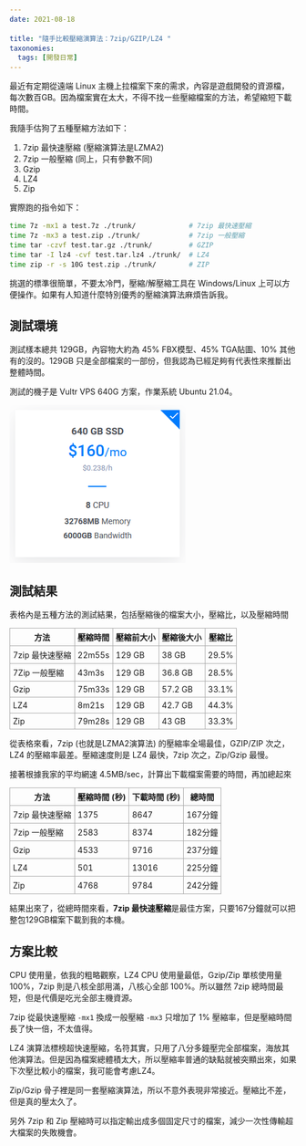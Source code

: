 ```yaml
---
date: 2021-08-18

title: "隨手比較壓縮演算法：7zip/GZIP/LZ4 "
taxonomies:
  tags: [開發日常]
---
```


最近有定期從遠端 Linux 主機上拉檔案下來的需求，內容是遊戲開發的資源檔，每次數百GB。因為檔案實在太大，不得不找一些壓縮檔案的方法，希望縮短下載時間。

我隨手估狗了五種壓縮方法如下：

1. 7zip 最快速壓縮 (壓縮演算法是LZMA2)
2. 7zip 一般壓縮 (同上，只有參數不同)
3. Gzip
4. LZ4
5. Zip

實際跑的指令如下：
```bash
time 7z -mx1 a test.7z ./trunk/             # 7zip 最快速壓縮
time 7z -mx3 a test.zip ./trunk/            # 7zip 一般壓縮      
time tar -czvf test.tar.gz ./trunk/         # GZIP
time tar -I lz4 -cvf test.tar.lz4 ./trunk/  # LZ4
time zip -r -s 10G test.zip ./trunk/        # ZIP
```

挑選的標準很簡單，不要太冷門，壓縮/解壓縮工具在 Windows/Linux 上可以方便操作。如果有人知道什麼特別優秀的壓縮演算法麻煩告訴我。

## 測試環境

測試樣本總共 129GB，內容物大約為 45% FBX模型、45% TGA貼圖、10% 其他有的沒的。129GB 只是全部檔案的一部份，但我認為已經足夠有代表性來推斷出整體時間。

測試的機子是 Vultr VPS 640G 方案，作業系統 Ubuntu 21.04。

![Vultr](/img/vultr-640.png)

## 測試結果

表格內是五種方法的測試結果，包括壓縮後的檔案大小，壓縮比，以及壓縮時間

<style>
table { border:solid 0px #cccccc; }
th, td {border:1px solid #aaa; padding: 5px;}
</style>

方法           | 壓縮時間 | 壓縮前大小 | 壓縮後大小 | 壓縮比
---------------|---------|-----------|-----------|------
7zip 最快速壓縮 |  22m55s | 129 GB    | 38 GB     |  29.5%
7Zip 一般壓縮   |   43m3s | 129 GB    | 36.8 GB   |  28.5%
Gzip           |  75m33s | 129 GB    | 57.2 GB   |  33.1%
LZ4            |   8m21s | 129 GB    | 42.7 GB   |  44.3%
Zip            |  79m28s | 129 GB    | 43 GB     |  33.3% 

從表格來看，7zip (也就是LZMA2演算法) 的壓縮率全場最佳，GZIP/ZIP 次之，LZ4 的壓縮率最差。壓縮速度則是 LZ4 最快，7zip 次之，Zip/Gzip 最慢。

接著根據我家的平均網速 4.5MB/sec，計算出下載檔案需要的時間，再加總起來

方法           | 壓縮時間 (秒) | 下載時間 (秒) | 總時間 
---------------|--------------|--------------|-----
7zip 最快速壓縮 |  1375        |  8647        |  167分鐘
7zip 一般壓縮   |  2583        |  8374        |  182分鐘
Gzip           |  4533        |  9716        |  237分鐘
LZ4            |   501        | 13016        |  225分鐘
Zip            |  4768        |  9784        |  242分鐘

結果出來了，從總時間來看，**7zip 最快速壓縮**是最佳方案，只要167分鐘就可以把整包129GB檔案下載到我的本機。

## 方案比較

CPU 使用量，依我的粗略觀察，LZ4 CPU 使用量最低，Gzip/Zip 單核使用量 100%，7zip 則是八核全部用滿，八核心全部 100%。所以雖然 7zip 總時間最短，但是代價是吃光全部主機資源。

7zip 從最快速壓縮 `-mx1` 換成一般壓縮 `-mx3` 只增加了 1% 壓縮率，但是壓縮時間長了快一倍，不太值得。

LZ4 演算法標榜超快速壓縮，名符其實，只用了八分多鐘壓完全部檔案，海放其他演算法。但是因為檔案總體積太大，所以壓縮率普通的缺點就被突顯出來，如果下次壓比較小的檔案，我可能會考慮LZ4。

Zip/Gzip 骨子裡是同一套壓縮演算法，所以不意外表現非常接近。壓縮比不差，但是真的壓太久了。

另外 7zip 和 Zip 壓縮時可以指定輸出成多個固定尺寸的檔案，減少一次性傳輸超大檔案的失敗機會。
